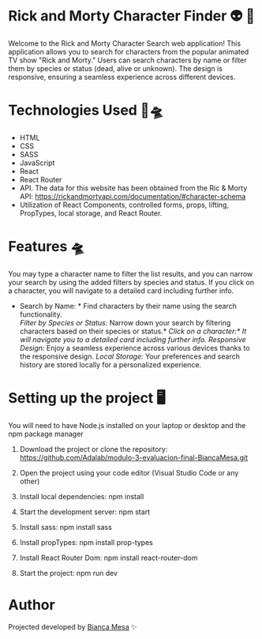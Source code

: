 # Rick and Morty Character Finder 👽 🌌

Welcome to the Rick and Morty Character Search web application! This application allows you to search for characters from the popular animated TV show "Rick and Morty." Users can search characters by name or filter them by species or status (dead, alive or unknown). The design is responsive, ensuring a seamless experience across different devices.


# Technologies Used 🚀🛸
* HTML  
* CSS  
* SASS  
* JavaScript  
* React  
* React Router  
* API. The data for this website has been obtained from the Ric & Morty API:   https://rickandmortyapi.com/documentation/#character-schema
* Utilization of React Components, controlled forms, props, lifting, PropTypes, local storage, and React Router. 


# Features 🛸
You may type a character name to filter the list results, and you can narrow your search by using the added filters by species and status.
If you click on a character, you will navigate to a detailed card including further info.

* Search by Name: *  Find characters by their name using the search functionality.  
*Filter by Species or Status:* Narrow down your search by filtering characters based on their species or status.*
_Click on a character:* It will navigate you to a detailed card including further info._
*Responsive Design:* Enjoy a seamless experience across various devices thanks to the responsive design.
*Local Storage:* Your preferences and search history are stored locally for a personalized experience.


# Setting up the project 🖥️ 
You will need to have Node.js installed on your laptop or desktop and the npm package manager 

1. Download the project or clone the repository: 
https://github.com/Adalab/modulo-3-evaluacion-final-BiancaMesa.git

2. Open the project using your code editor (Visual Studio Code or any other)

3. Install local dependencies:
 npm install

4. Start the development server: 
 npm start

5. Install sass:
npm install sass

6. Install propTypes:
npm install prop-types

7. Install React Router Dom: 
npm install react-router-dom

8. Start the project:
npm run dev 


# Author 
Projected developed by [Bianca Mesa](https://github.com/BiancaMesa) ✨